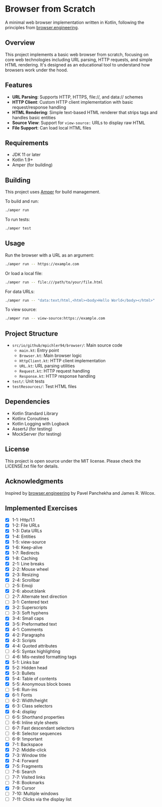# Browser from Scratch

A minimal web browser implementation written in Kotlin, following the principles
from [browser.engineering](https://browser.engineering).

## Overview

This project implements a basic web browser from scratch, focusing on core web technologies including URL parsing, HTTP
requests, and simple HTML rendering. It's designed as an educational tool to understand how browsers work under the
hood.

## Features

- **URL Parsing**: Supports HTTP, HTTPS, file://, and data:// schemes
- **HTTP Client**: Custom HTTP client implementation with basic request/response handling
- **HTML Rendering**: Simple text-based HTML renderer that strips tags and handles basic entities
- **Source View**: Support for `view-source:` URLs to display raw HTML
- **File Support**: Can load local HTML files

## Requirements

- JDK 11 or later
- Kotlin 1.9+
- Amper (for building)

## Building

This project uses [Amper](https://github.com/JetBrains/Amper) for build management.

To build and run:

```bash
./amper run
```

To run tests:

```bash
./amper test
```

## Usage

Run the browser with a URL as an argument:

```bash
./amper run -- https://example.com
```

Or load a local file:

```bash
./amper run -- file:///path/to/your/file.html
```

For data URLs:

```bash
./amper run -- "data:text/html,<html><body>Hello World</body></html>"
```

To view source:

```bash
./amper run -- view-source:https://example.com
```

## Project Structure

- `src/io/github/mpichler94/browser/`: Main source code
    - `main.kt`: Entry point
    - `Browser.kt`: Main browser logic
    - `HttpClient.kt`: HTTP client implementation
    - `URL.kt`: URL parsing utilities
    - `Request.kt`: HTTP request handling
    - `Response.kt`: HTTP response handling
- `test/`: Unit tests
- `testResources/`: Test HTML files

## Dependencies

- Kotlin Standard Library
- Kotlinx Coroutines
- Kotlin Logging with Logback
- AssertJ (for testing)
- MockServer (for testing)

## License

This project is open source under the MIT license. Please check the LICENSE.txt file for details.

## Acknowledgments

Inspired by [browser.engineering](https://browser.engineering) by Pavel Panchekha and James R. Wilcox.

## Implemented Exercises

- [x] 1-1: Http/1.1
- [x] 1-2: File URLs
- [x] 1-3: Data URLs
- [x] 1-4: Entities
- [x] 1-5: view-source
- [x] 1-6: Keep-alive
- [x] 1-7: Redirects
- [x] 1-8: Caching
- [x] 2-1: Line breaks
- [x] 2-2: Mouse wheel
- [x] 2-3: Resizing
- [x] 2-4: Scrollbar
- [ ] 2-5: Emoji
- [x] 2-6: about:blank
- [ ] 2-7: Alternate text direction
- [ ] 3-1: Centered text
- [x] 3-2: Superscripts
- [ ] 3-3: Soft hyphens
- [x] 3-4: Small caps
- [x] 3-5: Preformatted text
- [x] 4-1: Comments
- [x] 4-2: Paragraphs
- [x] 4-3: Scripts
- [x] 4-4: Quoted attributes
- [ ] 4-5: Syntax highlighting
- [ ] 4-6: Mis-nested formatting tags
- [x] 5-1: Links bar
- [x] 5-2: Hidden head
- [x] 5-3: Bullets
- [x] 5-4: Table of contents
- [x] 5-5: Anonymous block boxes
- [ ] 5-6: Run-ins
- [x] 6-1: Fonts
- [ ] 6-2: Width/height
- [x] 6-3: Class selectors
- [x] 6-4: display
- [ ] 6-5: Shorthand properties
- [ ] 6-6: Inline style sheets
- [ ] 6-7: Fast descendant selectors
- [ ] 6-8: Selector sequences
- [ ] 6-9: !important
- [x] 7-1: Backspace
- [x] 7-2: Middle-click
- [x] 7-3: Window title
- [x] 7-4: Forward
- [x] 7-5: Fragments
- [ ] 7-6: Search
- [ ] 7-7: Visited links
- [ ] 7-8: Bookmarks
- [x] 7-9: Cursor
- [ ] 7-10: Multiple windows
- [ ] 7-11: Clicks via the display list